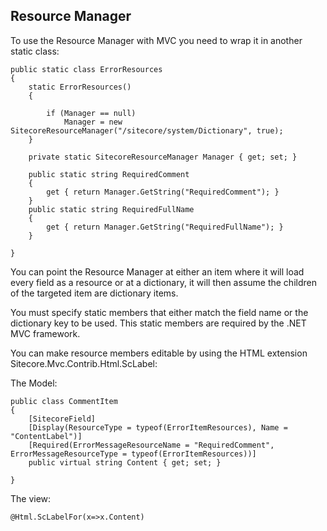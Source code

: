 ## Resource Manager

To use the Resource Manager with MVC you need to wrap it in another static class:

    public static class ErrorResources 
    {
        static ErrorResources()
        {

            if (Manager == null)
                Manager = new SitecoreResourceManager("/sitecore/system/Dictionary", true);
        }

        private static SitecoreResourceManager Manager { get; set; }

        public static string RequiredComment
        {
            get { return Manager.GetString("RequiredComment"); }
        }
        public static string RequiredFullName
        {
            get { return Manager.GetString("RequiredFullName"); }
        }

    }


You can point the Resource Manager at either an item where it will load every field as a resource or at a dictionary, it will then assume the children of the targeted item are dictionary items.

You must specify static members that either match the field name or the dictionary key to be used. This static members are required by the .NET MVC framework.

You can make resource members editable by using the HTML extension Sitecore.Mvc.Contrib.Html.ScLabel: 

The Model:


    public class CommentItem
    {
        [SitecoreField]
        [Display(ResourceType = typeof(ErrorItemResources), Name = "ContentLabel")]
        [Required(ErrorMessageResourceName = "RequiredComment", ErrorMessageResourceType = typeof(ErrorItemResources))]
        public virtual string Content { get; set; }
 
    }


The view:


    @Html.ScLabelFor(x=>x.Content)

